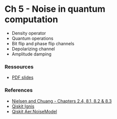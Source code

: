 # Ch 5 - Noise in quantum computation

- Density operator
- Quantum operations
- Bit flip and phase flip channels
- Depolarizing channel
- Amplitude damping

### Ressources

- [PDF slides]()

### References

- [Nielsen and Chuang - Chapters 2.4, 8.1, 8.2 & 8.3](http://mmrc.amss.cas.cn/tlb/201702/W020170224608149940643.pdf)
- [Qiskit Ignis](https://qiskit.org/documentation/the_elements.html#ignis)
- [Qiskit Aer.NoiseModel](https://qiskit.org/documentation/stubs/qiskit.providers.aer.noise.NoiseModel.html)

